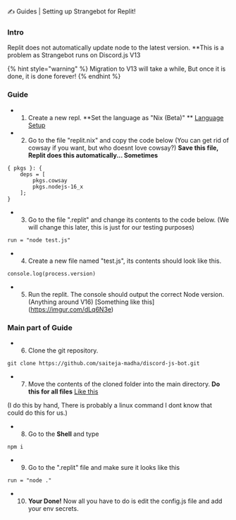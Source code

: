  ✍ Guides | Setting up Strangebot for Replit!

### Intro

Replit does not automatically update node to the latest version. **This is a problem as Strangebot runs on Discord.js V13

{% hint style="warning" %}
Migration to V13 will take a while, But once it is done, it is done forever!
{% endhint %}

### Guide

* 1. Create a new repl. **Set the language as "Nix (Beta)" ** [Language Setup](https://imgur.com/4cxgFKg)

* 2. Go to the file "replit.nix" and copy the code below (You can get rid of cowsay if you want, but who doesnt love cowsay?) **Save this file, Replit does this automatically... Sometimes**
```
{ pkgs }: {
    deps = [
        pkgs.cowsay
        pkgs.nodejs-16_x
    ];
}
```
* 3. Go to the file ".replit" and change its contents to the code below. (We will change this later, this is just for our testing purposes)

```run = "node test.js"```

* 4. Create a new file named "test.js", its contents should look like this.

```console.log(process.version)```
* 5. Run the replit. The console should output the correct Node version. (Anything around V16) [Something like this] (https://imgur.com/dLq6N3e)

### Main part of Guide
* 6. Clone the git repository. 

```git clone https://github.com/saiteja-madha/discord-js-bot.git```

* 7. Move the contents of the cloned folder into the main directory. **Do this for all files** [Like this](https://imgur.com/ki5ugSk)

 (I do this by hand, There is probably a linux command I dont know that could do this for us.) 

* 8. Go to the **Shell** and type 

```npm i```

* 9. Go to the ".replit" file and make sure it looks like this 

```run = "node ."```

* 10. **Your Done!** Now all you have to do is edit the config.js file and add your env secrets.
